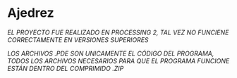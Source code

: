 # Ajedrez
*EL PROYECTO FUE REALIZADO EN PROCESSING 2, TAL VEZ NO FUNCIENE CORRECTAMENTE EN VERSIONES SUPERIORES*

*LOS ARCHIVOS .PDE SON UNICAMENTE EL CÓDIGO DEL PROGRAMA, TODOS LOS ARCHIVOS NECESARIOS PARA QUE EL PROGRAMA FUNCIONE ESTÁN DENTRO DEL COMPRIMIDO .ZIP*
